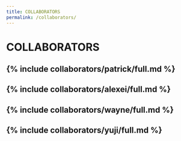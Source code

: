 ```yaml
---
title: COLLABORATORS
permalink: /collaborators/
---
```


# COLLABORATORS

## {% include collaborators/patrick/full.md %}

## {% include collaborators/alexei/full.md %}

## {% include collaborators/wayne/full.md %}

## {% include collaborators/yuji/full.md %}
